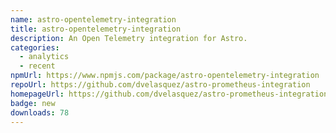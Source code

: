 ```yaml
---
name: astro-opentelemetry-integration
title: astro-opentelemetry-integration
description: An Open Telemetry integration for Astro.
categories:
  - analytics
  - recent
npmUrl: https://www.npmjs.com/package/astro-opentelemetry-integration
repoUrl: https://github.com/dvelasquez/astro-prometheus-integration
homepageUrl: https://github.com/dvelasquez/astro-prometheus-integration/tree/main/packages/astro-opentelemetry-integration#readme
badge: new
downloads: 78
---
```

